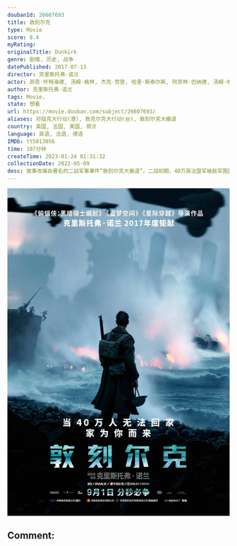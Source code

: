 ```yaml
---
doubanId: 26607693
title: 敦刻尔克
type: Movie
score: 8.4
myRating: 
originalTitle: Dunkirk
genre: 剧情, 历史, 战争
datePublished: 2017-07-13
director: 克里斯托弗·诺兰
actor: 菲恩·怀特海德, 汤姆·格林, 杰克·劳登, 哈里·斯泰尔斯, 阿奈林·巴纳德, 汤姆·哈迪, 马克·里朗斯, 巴里·基奥恩, 基里安·墨菲, 詹姆斯·达西, 肯尼思·布拉纳, 李·阿姆斯特朗, 詹姆斯·布鲁尔, 达米安·勃纳尔, 布莱恩·威纳尔, 哈利·理查森, 艾略特·提特恩索, 凯文·格思里, 巴比·洛克伍德, 米歇尔·贝尔, 比利·豪尔, 迈克尔·凯恩, 约翰·诺兰, 米兰达·诺兰, 马修·马什, 布莱德利·豪尔, 杰克·卡特莫尔, 威尔·阿滕伯勒, 理查德·桑德森, 金·哈特曼, 查理·帕尔默·罗斯韦尔, 卡勒姆·布雷克, 卢克·汤普森, 哈利·柯勒特, 迈克尔·福克斯, 卡拉姆·林奇, 比尔·米尔纳
author: 克里斯托弗·诺兰
tags: Movie, 
state: 想看
url: https://movie.douban.com/subject/26607693/
aliases: 邓寇克大行动(港), 敦克尔克大行动(台), 敦刻尔克大撤退
country: 英国, 法国, 美国, 荷兰
language: 英语, 法语, 德语
IMDb: tt5013056
time: 107分钟
createTime: 2023-01-24 01:31:32
collectionDate: 2022-05-09
desc: 故事改编自著名的二战军事事件“敦刻尔克大撤退”。二战初期，40万英法盟军被敌军围困于敦刻尔克的海滩之上，面对敌军步步逼近的绝境，形势万分危急。英国政府和海军发动大批船员，动员人民起来营救军队。英国士...
---
```


![image](assets/p2494950714.jpg)

Comment: 
---

